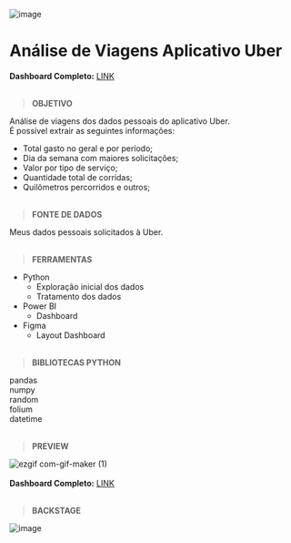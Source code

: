 ![image](https://user-images.githubusercontent.com/92809543/153976233-abde23a6-9a6a-434b-bff2-50327ee7f8fd.png)

# Análise de Viagens Aplicativo Uber

**Dashboard Completo:**
[LINK](https://app.powerbi.com/view?r=eyJrIjoiNGEzNjk0YzgtY2YwZS00ZjMwLWIyYzgtYmY4ODM1MDFhMzE5IiwidCI6ImU0ZjEzM2E5LTJhMTktNGRlZC1iOWU4LTQ5NWNhYTAzZmEwOSJ9)
<br/><br/>
> **OBJETIVO**

Análise de viagens dos dados pessoais do aplicativo Uber. <br/>
É possível extrair as seguintes informações:

* Total gasto no geral e por período;
* Dia da semana com maiores solicitações;
* Valor por tipo de serviço;
* Quantidade total de corridas;
* Quilômetros percorridos e outros;<br/><br/>

> **FONTE DE DADOS**

Meus dados pessoais solicitados à Uber. <br/><br/>

> **FERRAMENTAS**

* Python
  * Exploração inicial dos dados
  * Tratamento dos dados
* Power BI
  * Dashboard
* Figma
  * Layout Dashboard <br/><br/>

> **BIBLIOTECAS PYTHON**

pandas <br/>
numpy <br/>
random <br/>
folium <br/>
datetime <br/><br/>

> **PREVIEW**

![ezgif com-gif-maker (1)](https://user-images.githubusercontent.com/92809543/153978289-1973cdf3-b29f-46cd-8601-8a5fcf39cf91.gif)<br/><br/>
**Dashboard Completo:**
[LINK](https://app.powerbi.com/view?r=eyJrIjoiNGEzNjk0YzgtY2YwZS00ZjMwLWIyYzgtYmY4ODM1MDFhMzE5IiwidCI6ImU0ZjEzM2E5LTJhMTktNGRlZC1iOWU4LTQ5NWNhYTAzZmEwOSJ9)
<br/><br/>


> **BACKSTAGE**

![image](https://user-images.githubusercontent.com/92809543/153978654-190ff184-84d2-4717-ab34-e4f72121eca0.png)
